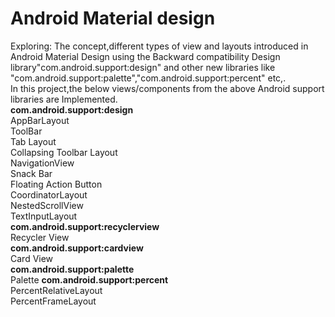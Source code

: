 # Android Material design
Exploring: The concept,different types of view and layouts introduced in Android Material Design using the Backward compatibility Design library"com.android.support:design" and other new libraries like "com.android.support:palette","com.android.support:percent" etc,.<br/>
In this project,the below views/components from the above Android support libraries are Implemented.<br/>
<b> com.android.support:design </b> <br/>
AppBarLayout<br/>
ToolBar<br/>
Tab Layout<br/>
Collapsing Toolbar Layout<br/>
NavigationView<br/>
Snack Bar<br/>
Floating Action Button<br/>
CoordinatorLayout<br />
NestedScrollView<br />
TextInputLayout<br />
<b>com.android.support:recyclerview </b><br />
Recycler View<br />
<b>com.android.support:cardview </b><br />
Card View<br />
<b>com.android.support:palette </b><br />
Palette
<b>com.android.support:percent </b><br/>
PercentRelativeLayout<br />
PercentFrameLayout
